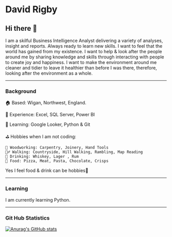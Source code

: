 # David Rigby
## Hi there :wave:  

I am a skilful Business Intelligence Analyst delivering a variety of analyses, insight and reports.  Always ready to learn new skills.  I want to feel that the world has gained from my existence. I want to help & look after the people around me by sharing knowledge and skills through interacting with people to create joy and happiness. I want to make the environment around me cleaner and tidier to leave it healthier than before I was there, therefore, looking after the environment as a whole.

---

### Background


🏠  Based: Wigan, Northwest, England. 

💼 Experience: Excel, SQL Server, Power BI

📖 Learning: Google Looker, Python & Git

⛳  Hobbies when I am not coding:  

    🌲 Woodworking: Carpentry, Joinery, Hand Tools  
    🚶‍♂️ Walking: Countryside, Hill Walking, Rambling, Map Reading  
    🍺 Drinking: Whiskey, Lager , Rum  
    🍕 Food: Pizza, Meat, Pasta, Chocolate, Crisps

Yes I feel food & drink can be hobbies🙂 

---

### Learning

I am currently learning Python.  

---

### Git Hub Statistics

[![Anurag's GitHub stats](https://github-readme-stats.vercel.app/api?username=Riggers1812&count_private=true&show_icons=true&theme=tokyonight)](https://github.com/anuraghazra/github-readme-stats)


<!--
**Riggers1812/Riggers1812** is a ✨ _special_ ✨ repository because its `README.md` (this file) appears on your GitHub profile.

Here are some ideas to get you started:

- 🔭 I’m currently working on ...
- 🌱 I’m currently learning ...
- 👯 I’m looking to collaborate on ...
- 🤔 I’m looking for help with ...
- 💬 Ask me about ...
- 📫 How to reach me: ...
- 😄 Pronouns: ...
- ⚡ Fun fact: ...
-->
